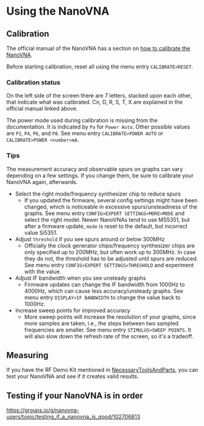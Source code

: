 # Using the NanoVNA

## Calibration

The official manual of the NanoVNA has a section on [how to calibrate the NanoVNA](https://nanovna.com/?page_id=2).

Before starting calibration, reset all using the menu entry `CALIBRATE>RESET`.

### Calibration status

On the left side of the screen there are 7 letters, stacked upon each other, that indicate what was calibrated.
Cn, D, R, S, T, X are explained in the official manual linked above.

The power mode used during calibration is missing from the documentation. It is indicated by `Pa` for `Power Auto`. Other possible values are `P2`, `P4`, `P6`, and `P8`. See menu entry `CALIBRATE>POWER AUTO` or `CALIBRATE>POWER <number>mA`.

### Tips

The measurement accuracy and observable spurs on graphs can vary depending on a few settings. If you change them, be sure to calibrate your NanoVNA again, afterwards.

- Select the right mode/frequency synthesizer chip to reduce spurs
  - If you updated the firmware, several config settings might have been changed, which is noticeable in excessive spurs/unsteadiness of the graphs. See menu entry `CONFIG>EXPERT SETTINGS>MORE>MODE` and select the right model. Newer NanoVNAs tend to use MS5351, but after a firmware update, `mode` is reset to the default, but incorrect value Si5351.
- Adjust `threshold` if you see spurs around or below 300MHz
  - Officially the clock generator chips/frequency synthesizer chips are only specified up to 200MHz, but often work up to 300MHz. In case they do not, the threshold has to be adjusted until spurs are reduced. See menu entry `CONFIG>EXPERT SETTINGS>THRESHOLD` and experiment with the value.
- Adjust IF bandwidth when you see unsteady graphs
  - Firmware updates can change the IF bandwidth from 1000Hz to 4000Hz, which can cause less accuracy/unsteady graphs. See menu entry `DISPLAY>IF BANDWIDTH` to change the value back to 1000Hz.
- Increase sweep points for improved accuracy
  - More sweep points will increase the resolution of your graphs, since more samples are taken, i.e., the steps between two sampled frequencies are smaller. See menu entry `STIMULUS>SWEEP POINTS`. It will also slow down the refresh rate of the screen, so it's a tradeoff.

## Measuring

If you have the RF Demo Kit mentioned in [NecessaryToolsAndParts](NecessaryToolsAndParts.md), you can test your NanoVNA and see if it creates valid results.

## Testing if your NanoVNA is in order

https://groups.io/g/nanovna-users/topic/testing_if_a_nanovna_is_good/102706813
